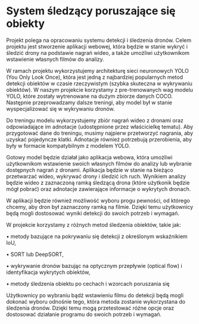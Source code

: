 # System śledzący poruszające się obiekty 

Projekt polega na opracowaniu systemu detekcji i śledzenia dronów. Celem projektu jest stworzenie aplikacji webowej, która będzie w stanie wykryć i śledzić drony na podstawie nagrań wideo, a także umożliwi użytkownikom wstawienie własnych filmów do analizy.

W ramach projektu wykorzystujemy architekturę sieci neuronowych YOLO (You Only Look Once), która jest jedną z najbardziej popularnych metod detekcji obiektów w czasie rzeczywistym (szybka skuteczna w wykrywaniu obiektów). W naszym projekcie korzystamy z pre-trenowanych wag modelu YOLO, które zostały wytrenowane na dużym zbiorze danych COCO. Następnie przeprowadzamy dalsze treningi, aby model był w stanie wyspecjalizować się w wykrywaniu dronów.

Do treningu modelu wykorzystujemy zbiór nagrań wideo z dronami oraz odpowiadające im adnotacje (udostępnione przez właścicielkę tematu). Aby przygotować dane do treningu, musimy najpierw przetworzyć nagrania, aby uzyskać pojedyncze klatki. Adnotacje również potrzebują przerobienia, aby były w formacie kompatybilnym z modelem YOLO.

Gotowy model będzie działał jako aplikacja webowa, która umożliwi użytkownikom wstawienie swoich własnych filmów do analizy lub wybranie dostępnych nagrań z dronami. Aplikacja będzie w stanie na bieżąco przetwarzać wideo, wykrywać drony i śledzić ich ruch. Wynikiem analizy będzie wideo z zaznaczoną ramką śledzącą drona (które użytkonik będzie mógł pobrać) oraz adnotacje zawierające informacje o wykrytych dronach.

W aplikacji będzie również możliwość wyboru progu pewności, od którego chcemy, aby dron był zaznaczony ramką na filmie. Dzięki temu użytkownicy będą mogli dostosować wyniki detekcji do swoich potrzeb i wymagań.

W projekcie korzystamy z różnych metod śledzenia obiektów, takie jak:

•	metody bazujące na pokrywaniu się detekcji z określonym wskaźnikiem IoU, 

•	SORT lub DeepSORT,

•	wykrywanie dronów bazując na optycznym przepływie (optical flow) i identyfikacja wykrytych obiektów,

•	metody śledzenia obiektu po cechach i wzorcach poruszania się

Użytkownicy po wybraniu bądź wstawieniu filmu do detekcji będą mogli dokonać wyboru odnośnie tego, która metoda zostanie wykorzystana do śledzenia dronów. Dzięki temu mogą przetestować różne opcje oraz dostosować działanie programu do swoich potrzeb i wymagań.
